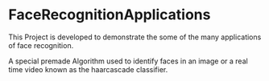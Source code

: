 # FaceRecognitionApplications
This Project is developed to demonstrate the some of the many applications of face recognition.

A special premade Algorithm used to identify faces in an image or a real time video known as the haarcascade classifier.


